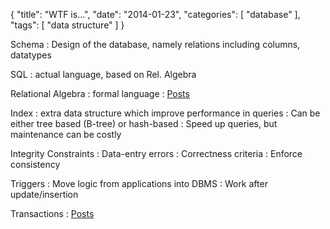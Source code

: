 {
  "title": "WTF is...",
  "date": "2014-01-23",
  "categories": [
   "database" 
  ],
  "tags": [
    "data structure"
  ]
}

Schema 
: Design of the database, namely relations including columns, datatypes

SQL
: actual language, based on Rel. Algebra

Relational Algebra
: formal language
: [Posts](/posts/gertz/relalgebra)

Index
: extra data structure which improve performance in queries
: Can be either tree based (B-tree) or hash-based
: Speed up queries, but maintenance can be costly

Integrity Constraints
: Data-entry errors
: Correctness criteria
: Enforce consistency

Triggers
: Move logic from applications into DBMS
: Work after update/insertion

Transactions
: [Posts](/posts/gertz/transactions)